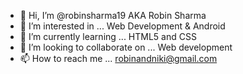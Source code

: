 - 👋 Hi, I’m @robinsharma19 AKA Robin Sharma
- 👀 I’m interested in ... Web Development & Android
- 🌱 I’m currently learning ... HTML5 and CSS
- 💞️ I’m looking to collaborate on ... Web development
- 📫 How to reach me ... robinandniki@gmail.com

<!---
robinsharma19/robinsharma19 is a ✨ special ✨ repository because its `README.md` (this file) appears on your GitHub profile.
You can click the Preview link to take a look at your changes.
--->
